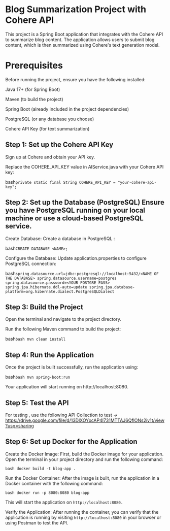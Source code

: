 # Blog Summarization Project with Cohere API
This project is a Spring Boot application that integrates with the Cohere API to summarize blog content. The application allows users to submit blog content, which is then summarized using Cohere's text generation model.

# Prerequisites
Before running the project, ensure you have the following installed:

Java 17+ (for Spring Boot)

Maven (to build the project)

Spring Boot (already included in the project dependencies)

PostgreSQL (or any database you choose)

Cohere API Key (for text summarization)

## Step 1: Set up the Cohere API Key
Sign up at Cohere and obtain your API key.

Replace the COHERE_API_KEY value in AIService.java with your Cohere API key:


bash``
private static final String COHERE_API_KEY = "your-cohere-api-key"; 
``

## Step 2: Set up the Database (PostgreSQL) Ensure you have PostgreSQL running on your local machine or use a cloud-based PostgreSQL service.

Create Database: Create a database in PostgreSQL :

bash``
CREATE DATABASE <NAME>; 
``

Configure the Database: Update application.properties to configure PostgreSQL connection:

bash``
spring.datasource.url=jdbc:postgresql://localhost:5432/<NAME OF THE DATABASE> spring.datasource.username=postgres spring.datasource.password=<YOUR POSTGRE PASS> spring.jpa.hibernate.ddl-auto=update spring.jpa.database-platform=org.hibernate.dialect.PostgreSQLDialect 
``

## Step 3: Build the Project
Open the terminal and navigate to the project directory.

Run the following Maven command to build the project:

bash``
bash mvn clean install
``

## Step 4: Run the Application
Once the project is built successfully, run the application using:

bash``
bash mvn spring-boot:run 
``

Your application will start running on http://localhost:8080.

## Step 5: Test the API

For testing , use the following API Collection to test -> https://drive.google.com/file/d/13DlXOYxcAP4I731MTTAJ6QflONs2iv1t/view?usp=sharing

## Step 6: Set up Docker for the Application

Create the Docker Image: First, build the Docker image for your application. Open the terminal in your project directory and run the following command:

``bash
docker build -t blog-app .
``

Run the Docker Container: After the image is built, run the application in a Docker container with the following command:

``bash
docker run -p 8080:8080 blog-app
``

This will start the application on `` http://localhost:8080. ``

Verify the Application: After running the container, you can verify that the application is running by visiting ``http://localhost:8080`` in your browser or using Postman to test the API.
